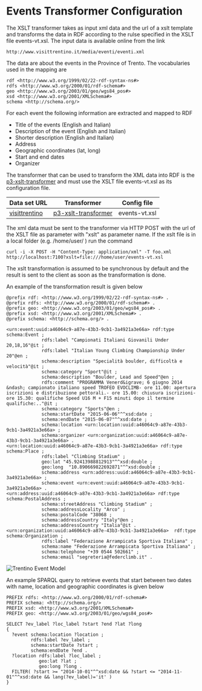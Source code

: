 Events Transformer Configuration
==========================================

The XSLT transformer takes as input xml data and the url of a xslt template and transforms the data in RDF according to the rulse specified in the XSLT file events-vt.xsl. The input data is available online from the link

    http://www.visittrentino.it/media/eventi/eventi.xml

The data are about the events in the Province of Trento. The vocabularies used in the mapping are  

    rdf <http://www.w3.org/1999/02/22-rdf-syntax-ns#>
    rdfs <http://www.w3.org/2000/01/rdf-schema#>  
    geo <http://www.w3.org/2003/01/geo/wgs84_pos#>
    xsd <http://www.w3.org/2001/XMLSchema#>  
    schema <http://schema.org/>

For each event the following information are extracted and mapped to RDF  
- Title of the events (English and Italian)  
- Description of the event (English and Italian)
- Shorter description (English and Italian)  
- Address  
- Geographic coordinates (lat, long)  
- Start and end dates  
- Organizer

The transformer that can be used to transform the XML data into RDF is the [p3-xslt-transformer](https://github.com/fusepoolP3/p3-xslt-transformer) and must use the XSLT file events-vt.xsl as its configuration file.

| Data set URL                                       | Transformer       | Config file     |  
|----------------------------------------------------|-------------------|-----------------|  
| [visittrentino](http://www.visittrentino.it/media/eventi/eventi.xml) |[p3-xslt-transformer](https://github.com/fusepoolP3/p3-xslt-transformer)|events-vt.xsl|  


The xml data must be sent to the transformer via HTTP POST with the url of the XSLT file as parameter with "xslt" as parameter name. If the xslt file is in a local folder (e.g. /home/user/ ) run the command  

    curl -i -X POST -H "Content-Type: application/xml" -T foo.xml http://localhost:7100?xslt=file:///home/user/events-vt.xsl

The xslt transformation is assumed to be synchronous by default and the result is sent to the client as soon as the transformation is done.

An example of the transformation result is given below  

    @prefix rdf: <http://www.w3.org/1999/02/22-rdf-syntax-ns#> .
    @prefix rdfs: <http://www.w3.org/2000/01/rdf-schema#> .
    @prefix geo: <http://www.w3.org/2003/01/geo/wgs84_pos#> .
    @prefix xsd: <http://www.w3.org/2001/XMLSchema#> .
    @prefix schema: <http://schema.org/> .

    <urn:event:uuid:a46064c9-a87e-43b3-9cb1-3a4921a3e66a> rdf:type schema:Event ;
                 rdfs:label "Campionati Italiani Giovanili Under 20,18,16"@it ;
                 rdfs:label "Italian Young Climbing Championship Under 20"@en ;
                 schema:description "Specialità boulder, difficoltà e velocità"@it ;
                 schema:category "Sport"@it ;
                 schema:description "Boulder, Lead and Speed"@en ;
                 rdfs:comment "PROGRAMMA Venerd&igrave; 6 giugno 2014 &ndash; campionato italiano speed TROFEO EVOCLIMB- ore 11.00: apertura iscrizioni e distribuzione pettorali.- ore 15.00: chiusura iscrizioni- ore 15.30: qualifiche Speed U16 M + F15 minuti dopo il termine qualifiche:.."@it ;
                 schema:category "Sports"@en ;
                 schema:startDate "2015-06-06"^^xsd:date ;
                 schema:endDate "2015-06-07"^^xsd:date ;
                 schema:location <urn:location:uuid:a46064c9-a87e-43b3-9cb1-3a4921a3e66a> ;
                 schema:organizer <urn:organization:uuid:a46064c9-a87e-43b3-9cb1-3a4921a3e66a> .
    <urn:location:uuid:a46064c9-a87e-43b3-9cb1-3a4921a3e66a> rdf:type schema:Place ;
                 rdfs:label "Climbing Stadium" ;
                 geo:lat "45.92413988812913"^^xsd:double ;
                 geo:long  "10.890669822692871"^^xsd:double ;
                 schema:address <urn:address:uuid:a46064c9-a87e-43b3-9cb1-3a4921a3e66a> ;
                 schema:event <urn:event:uuid:a46064c9-a87e-43b3-9cb1-3a4921a3e66a> .
    <urn:address:uuid:a46064c9-a87e-43b3-9cb1-3a4921a3e66a> rdf:type schema:PostalAddress ;
                 schema:streetAddress "Climbing Stadium" ;
                 schema:addressLocality "Arco" ;
                 schema:postalCode "38068 ;
                 schema:addressCountry "Italy"@en ;
                 schema:addressCountry "Italia"@it .
    <urn:organization:uuid:a46064c9-a87e-43b3-9cb1-3a4921a3e66a>  rdf:type schema:Organization ;
                 rdfs:label "Federazione Arrampicata Sportiva Italiana" ;
                 schema:name "Federazione Arrampicata Sportiva Italiana" ;
                 schema:telephone "+39 0544 502661" ;
                 schema:email "segreteria@federclimb.it" .

![Trentino Event Model](/trentino_event_model.jpg)

An example SPARQL query to retrieve events that start between two dates with name, location and geographic coordinates is given below

    PREFIX rdfs: <http://www.w3.org/2000/01/rdf-schema#>
    PREFIX schema: <http://schema.org/>
    PREFIX xsd: <http://www.w3.org/2001/XMLSchema#>
    PREFIX geo: <http://www.w3.org/2003/01/geo/wgs84_pos#>

    SELECT ?ev_label ?loc_label ?start ?end ?lat ?long
    {
      ?event schema:location ?location ;
             rdfs:label ?ev_label ;
             schema:startDate ?start ;
             schema:endDate ?end .
      ?location rdfs:label ?loc_label ;
                geo:lat ?lat ;
                geo:long ?long .
      FILTER( ?start >= "2014-10-01"^^xsd:date && ?start <= "2014-11-01"^^xsd:date && lang(?ev_label)='it' )
    }
